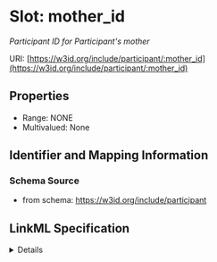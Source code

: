 # Slot: mother_id
_Participant ID for Participant's mother_


URI: [https://w3id.org/include/participant/:mother_id](https://w3id.org/include/participant/:mother_id)



<!-- no inheritance hierarchy -->




## Properties

* Range: NONE
* Multivalued: None







## Identifier and Mapping Information







### Schema Source


* from schema: https://w3id.org/include/participant




## LinkML Specification

<details>
```yaml
name: mother_id
definition_uri: include:mother_id
description: Participant ID for Participant's mother
title: Mother Id
from_schema: https://w3id.org/include/participant
rank: 1000
alias: mother_id
domain_of:
- Participant

```
</details>